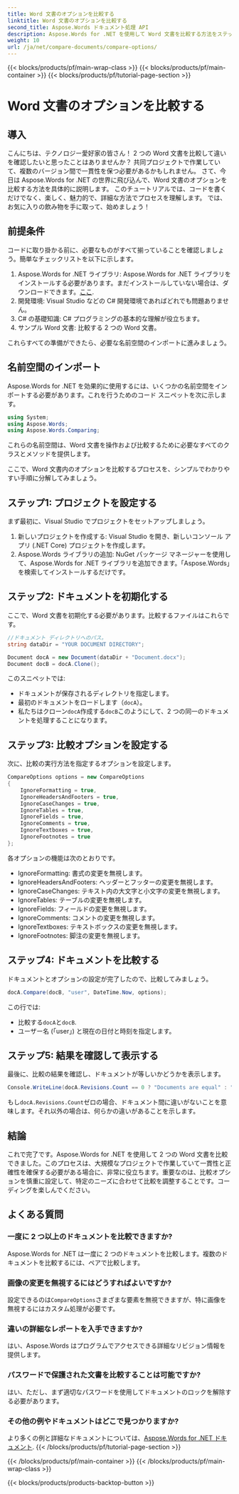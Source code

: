 ```yaml
---
title: Word 文書のオプションを比較する
linktitle: Word 文書のオプションを比較する
second_title: Aspose.Words ドキュメント処理 API
description: Aspose.Words for .NET を使用して Word 文書を比較する方法をステップバイステップ ガイドで学習します。文書の一貫性を簡単に確保できます。
weight: 10
url: /ja/net/compare-documents/compare-options/
---
```


{{< blocks/products/pf/main-wrap-class >}}
{{< blocks/products/pf/main-container >}}
{{< blocks/products/pf/tutorial-page-section >}}

# Word 文書のオプションを比較する

## 導入

こんにちは、テクノロジー愛好家の皆さん！ 2 つの Word 文書を比較して違いを確認したいと思ったことはありませんか？ 共同プロジェクトで作業していて、複数のバージョン間で一貫性を保つ必要があるかもしれません。 さて、今日は Aspose.Words for .NET の世界に飛び込んで、Word 文書のオプションを比較する方法を具体的に説明します。 このチュートリアルでは、コードを書くだけでなく、楽しく、魅力的で、詳細な方法でプロセスを理解します。 では、お気に入りの飲み物を手に取って、始めましょう！

## 前提条件

コードに取り掛かる前に、必要なものがすべて揃っていることを確認しましょう。簡単なチェックリストを以下に示します。

1.  Aspose.Words for .NET ライブラリ: Aspose.Words for .NET ライブラリをインストールする必要があります。まだインストールしていない場合は、ダウンロードできます。[ここ](https://releases.aspose.com/words/net/).
2. 開発環境: Visual Studio などの C# 開発環境であればどれでも問題ありません。
3. C# の基礎知識: C# プログラミングの基本的な理解が役立ちます。
4. サンプル Word 文書: 比較する 2 つの Word 文書。

これらすべての準備ができたら、必要な名前空間のインポートに進みましょう。

## 名前空間のインポート

Aspose.Words for .NET を効果的に使用するには、いくつかの名前空間をインポートする必要があります。これを行うためのコード スニペットを次に示します。

```csharp
using System;
using Aspose.Words;
using Aspose.Words.Comparing;
```

これらの名前空間は、Word 文書を操作および比較するために必要なすべてのクラスとメソッドを提供します。

ここで、Word 文書内のオプションを比較するプロセスを、シンプルでわかりやすい手順に分解してみましょう。

## ステップ1: プロジェクトを設定する

まず最初に、Visual Studio でプロジェクトをセットアップしましょう。

1. 新しいプロジェクトを作成する: Visual Studio を開き、新しいコンソール アプリ (.NET Core) プロジェクトを作成します。
2. Aspose.Words ライブラリの追加: NuGet パッケージ マネージャーを使用して、Aspose.Words for .NET ライブラリを追加できます。「Aspose.Words」を検索してインストールするだけです。

## ステップ2: ドキュメントを初期化する

ここで、Word 文書を初期化する必要があります。比較するファイルはこれらです。

```csharp
//ドキュメント ディレクトリへのパス。
string dataDir = "YOUR DOCUMENT DIRECTORY";

Document docA = new Document(dataDir + "Document.docx");
Document docB = docA.Clone();
```

このスニペットでは:
- ドキュメントが保存されるディレクトリを指定します。
- 最初のドキュメントをロードします（`docA`）。
- 私たちはクローン`docA`作成する`docB`このようにして、2 つの同一のドキュメントを処理することになります。

## ステップ3: 比較オプションを設定する

次に、比較の実行方法を指定するオプションを設定します。

```csharp
CompareOptions options = new CompareOptions
{
	IgnoreFormatting = true,
	IgnoreHeadersAndFooters = true,
	IgnoreCaseChanges = true,
	IgnoreTables = true,
	IgnoreFields = true,
	IgnoreComments = true,
	IgnoreTextboxes = true,
	IgnoreFootnotes = true
};
```

各オプションの機能は次のとおりです。
- IgnoreFormatting: 書式の変更を無視します。
- IgnoreHeadersAndFooters: ヘッダーとフッターの変更を無視します。
- IgnoreCaseChanges: テキスト内の大文字と小文字の変更を無視します。
- IgnoreTables: テーブルの変更を無視します。
- IgnoreFields: フィールドの変更を無視します。
- IgnoreComments: コメントの変更を無視します。
- IgnoreTextboxes: テキストボックスの変更を無視します。
- IgnoreFootnotes: 脚注の変更を無視します。

## ステップ4: ドキュメントを比較する

ドキュメントとオプションの設定が完了したので、比較してみましょう。

```csharp
docA.Compare(docB, "user", DateTime.Now, options);
```

この行では:
- 比較する`docA`と`docB`.
- ユーザー名 (「user」) と現在の日付と時刻を指定します。

## ステップ5: 結果を確認して表示する

最後に、比較の結果を確認し、ドキュメントが等しいかどうかを表示します。

```csharp
Console.WriteLine(docA.Revisions.Count == 0 ? "Documents are equal" : "Documents are not equal");
```

もし`docA.Revisions.Count`ゼロの場合、ドキュメント間に違いがないことを意味します。それ以外の場合は、何らかの違いがあることを示します。

## 結論

これで完了です。Aspose.Words for .NET を使用して 2 つの Word 文書を比較できました。このプロセスは、大規模なプロジェクトで作業していて一貫性と正確性を確保する必要がある場合に、非常に役立ちます。重要なのは、比較オプションを慎重に設定して、特定のニーズに合わせて比較を調整することです。コーディングを楽しんでください。

## よくある質問

### 一度に 2 つ以上のドキュメントを比較できますか?  
Aspose.Words for .NET は一度に 2 つのドキュメントを比較します。複数のドキュメントを比較するには、ペアで比較します。

### 画像の変更を無視するにはどうすればよいですか?  
設定できるのは`CompareOptions`さまざまな要素を無視できますが、特に画像を無視するにはカスタム処理が必要です。

### 違いの詳細なレポートを入手できますか?  
はい、Aspose.Words はプログラムでアクセスできる詳細なリビジョン情報を提供します。

### パスワードで保護された文書を比較することは可能ですか?  
はい、ただし、まず適切なパスワードを使用してドキュメントのロックを解除する必要があります。

### その他の例やドキュメントはどこで見つかりますか?  
より多くの例と詳細なドキュメントについては、[Aspose.Words for .NET ドキュメント](https://reference.aspose.com/words/net/).
{{< /blocks/products/pf/tutorial-page-section >}}

{{< /blocks/products/pf/main-container >}}
{{< /blocks/products/pf/main-wrap-class >}}

{{< blocks/products/products-backtop-button >}}
